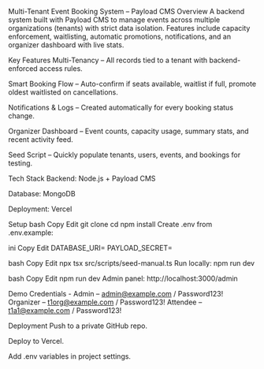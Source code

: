 Multi-Tenant Event Booking System – Payload CMS
Overview
A backend system built with Payload CMS to manage events across multiple organizations (tenants) with strict data isolation.
Features include capacity enforcement, waitlisting, automatic promotions, notifications, and an organizer dashboard with live stats.

Key Features
Multi-Tenancy – All records tied to a tenant with backend-enforced access rules.

Smart Booking Flow – Auto-confirm if seats available, waitlist if full, promote oldest waitlisted on cancellations.

Notifications & Logs – Created automatically for every booking status change.

Organizer Dashboard – Event counts, capacity usage, summary stats, and recent activity feed.

Seed Script – Quickly populate tenants, users, events, and bookings for testing.

Tech Stack
Backend: Node.js + Payload CMS

Database: MongoDB

Deployment: Vercel

Setup
bash
Copy
Edit
git clone <repo-url>
cd <project-folder>
npm install
Create .env from .env.example:

ini
Copy
Edit
DATABASE_URI=<your-mongodb-uri>
PAYLOAD_SECRET=<your-secret>

bash
Copy
Edit
npx tsx src/scripts/seed-manual.ts
Run locally: npm run dev

bash
Copy
Edit
npm run dev
Admin panel: http://localhost:3000/admin

Demo Credentials -
Admin – admin@example.com / Password123!
Organizer – t1org@example.com / Password123!
Attendee – t1a1@example.com / Password123!

Deployment
Push to a private GitHub repo.

Deploy to Vercel.

Add .env variables in project settings.
